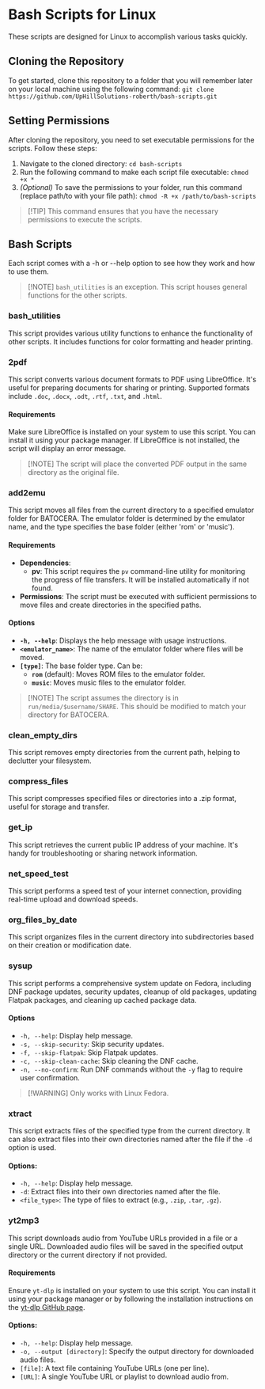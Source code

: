 # Bash Scripts for Linux
These scripts are designed for Linux to accomplish various tasks quickly.

## Cloning the Repository
To get started, clone this repository to a folder that you will remember later on your local machine using the following command:
`git clone https://github.com/UpHillSolutions-roberth/bash-scripts.git`

## Setting Permissions
After cloning the repository, you need to set executable permissions for the scripts. Follow these steps:

1. Navigate to the cloned directory: `cd bash-scripts`
2. Run the following command to make each script file executable: `chmod +x *`
3. *(Optional)* To save the permissions to your folder, run this command (replace path/to with your file path): `chmod -R +x /path/to/bash-scripts`
> [!TIP] This command ensures that you have the necessary permissions to execute the scripts.

## Bash Scripts
Each script comes with a -h or --help option to see how they work and how to use them.
> [!NOTE] `bash_utilities` is an exception. This script houses general functions for the other scripts.

### bash_utilities
This script provides various utility functions to enhance the functionality of other scripts. It includes functions for color formatting and header printing.

### 2pdf
This script converts various document formats to PDF using LibreOffice. It's useful for preparing documents for sharing or printing. Supported formats include `.doc`, `.docx`, `.odt`, `.rtf`, `.txt`, and `.html`.
#### Requirements
Make sure LibreOffice is installed on your system to use this script. You can install it using your package manager. If LibreOffice is not installed, the script will display an error message.

> [!NOTE] The script will place the converted PDF output in the same directory as the original file.

### add2emu
This script moves all files from the current directory to a specified emulator folder for BATOCERA. The emulator folder is determined by the emulator name, and the type specifies the base folder (either 'rom' or 'music'). 

#### Requirements
- **Dependencies**:
  - **pv**: This script requires the `pv` command-line utility for monitoring the progress of file transfers. It will be installed automatically if not found.
- **Permissions**: The script must be executed with sufficient permissions to move files and create directories in the specified paths.

#### Options
- **`-h, --help`**: Displays the help message with usage instructions.
- **`<emulator_name>`**: The name of the emulator folder where files will be moved.
- **`[type]`**: The base folder type. Can be:
  - **`rom`** (default): Moves ROM files to the emulator folder.
  - **`music`**: Moves music files to the emulator folder.

> [!NOTE] The script assumes the directory is in `run/media/$username/SHARE`. This should be modified to match your directory for BATOCERA.

### clean_empty_dirs
This script removes empty directories from the current path, helping to declutter your filesystem.

### compress_files
This script compresses specified files or directories into a .zip format, useful for storage and transfer.

### get_ip
This script retrieves the current public IP address of your machine. It's handy for troubleshooting or sharing network information.

### net_speed_test
This script performs a speed test of your internet connection, providing real-time upload and download speeds.

### org_files_by_date
This script organizes files in the current directory into subdirectories based on their creation or modification date.

### sysup
This script performs a comprehensive system update on Fedora, including DNF package updates, security updates, cleanup of old packages, updating Flatpak packages, and cleaning up cached package data.
#### Options
- `-h, --help`: Display help message.
- `-s, --skip-security`: Skip security updates.
- `-f, --skip-flatpak`: Skip Flatpak updates.
- `-c, --skip-clean-cache`: Skip cleaning the DNF cache.
- `-n, --no-confirm`: Run DNF commands without the `-y` flag to require user confirmation.

> [!WARNING] Only works with Linux Fedora.

### xtract
This script extracts files of the specified type from the current directory. It can also extract files into their own directories named after the file if the `-d` option is used.

#### Options:
- `-h, --help`: Display help message.
- `-d`: Extract files into their own directories named after the file.
- `<file_type>`: The type of files to extract (e.g., `.zip`, `.tar`, `.gz`).

### yt2mp3
This script downloads audio from YouTube URLs provided in a file or a single URL. Downloaded audio files will be saved in the specified output directory or the current directory if not provided.

#### Requirements
Ensure `yt-dlp` is installed on your system to use this script. You can install it using your package manager or by following the installation instructions on the [yt-dlp GitHub page](https://github.com/yt-dlp/yt-dlp).

#### Options:
- `-h, --help`: Display help message.
- `-o, --output [directory]`: Specify the output directory for downloaded audio files.
- `[file]`: A text file containing YouTube URLs (one per line).
- `[URL]`: A single YouTube URL or playlist to download audio from.

